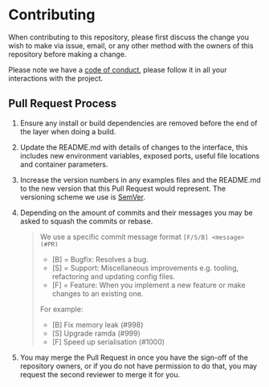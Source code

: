 # Contributing

When contributing to this repository, please first discuss the change you wish to make via issue,
email, or any other method with the owners of this repository before making a change. 

Please note we have a [code of conduct](CODE_OF_CONDUCT.md), please follow it in all your interactions with the project.

## Pull Request Process

1. Ensure any install or build dependencies are removed before the end of the layer when doing a 
   build.
2. Update the README.md with details of changes to the interface, this includes new environment 
   variables, exposed ports, useful file locations and container parameters.
3. Increase the version numbers in any examples files and the README.md to the new version that this
   Pull Request would represent. The versioning scheme we use is [SemVer](http://semver.org/).
4. Depending on the amount of commits and their messages you may be asked to squash the commits or rebase.
    > We use a specific commit message format `[F/S/B] <message> (#PR)`
    > - [B] = Bugfix: Resolves a bug.
    > - [S] = Support: Miscellaneous improvements e.g. tooling, refactoring and updating config files.
    > - [F] = Feature: When you implement a new feature or make changes to an existing one.
    >   
    > For example: 
    > - [B] Fix memory leak (#998)
    > - [S] Upgrade ramda (#999)
    > - [F] Speed up serialisation (#1000)

5. You may merge the Pull Request in once you have the sign-off of the repository owners, or if you 
   do not have permission to do that, you may request the second reviewer to merge it for you.
